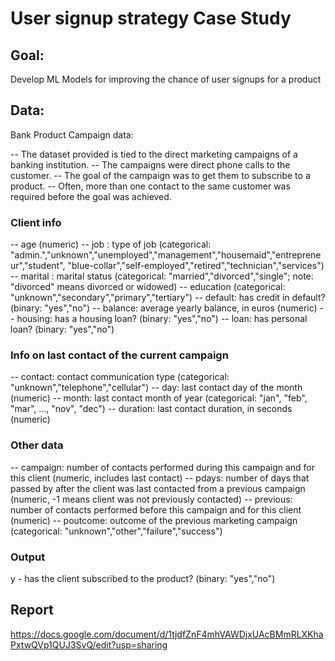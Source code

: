 # User signup strategy Case Study

## Goal: 

Develop ML Models for improving the chance of user signups for a product 

## Data: 

Bank Product Campaign data: 

-- The dataset provided is tied to the direct marketing campaigns of a banking institution. 
-- The campaigns were direct phone calls to the customer. 
-- The goal of the campaign was to get them to subscribe to a product. 
-- Often, more than one contact to the same customer was required before the goal was achieved. 

### Client info

-- age (numeric)
-- job : type of job (categorical: "admin.","unknown","unemployed","management","housemaid","entrepreneur","student",
"blue-collar","self-employed","retired","technician","services") 
-- marital : marital status (categorical: "married","divorced","single"; note: "divorced" means divorced or widowed)
-- education (categorical: "unknown","secondary","primary","tertiary")
-- default: has credit in default? (binary: "yes","no")
-- balance: average yearly balance, in euros (numeric) 
-- housing: has a housing loan? (binary: "yes","no")
-- loan: has personal loan? (binary: "yes","no")

### Info on last contact of the current campaign

-- contact: contact communication type (categorical: "unknown","telephone","cellular") 
-- day: last contact day of the month (numeric)
-- month: last contact month of year (categorical: "jan", "feb", "mar", ..., "nov", "dec")
-- duration: last contact duration, in seconds (numeric)

### Other data

-- campaign: number of contacts performed during this campaign and for this client (numeric, includes last contact)
-- pdays: number of days that passed by after the client was last contacted from a previous campaign (numeric, -1 means client was not previously contacted)
-- previous: number of contacts performed before this campaign and for this client (numeric)
-- poutcome: outcome of the previous marketing campaign (categorical: "unknown","other","failure","success")

### Output

y - has the client subscribed to the product? (binary: "yes","no")

## Report

https://docs.google.com/document/d/1tjdfZnF4mhVAWDjxUAcBMmRLXKhaPxtwQVp1QUJ3SvQ/edit?usp=sharing
